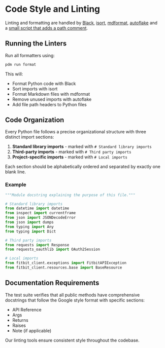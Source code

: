 # Code Style and Linting

Linting and formatting are handled by [Black](https://github.com/psf/black),
[isort](https://github.com/pycqa/isort/),
[mdformat](https://github.com/executablebooks/mdformat),
[autoflake](https://github.com/PyCQA/autoflake) and a
[small script that adds a path comment](../lint/add_file_headers.py).

## Running the Linters

Run all formatters using:

```bash
pdm run format
```

This will:

- Format Python code with Black
- Sort imports with isort
- Format Markdown files with mdformat
- Remove unused imports with autoflake
- Add file path headers to Python files

## Code Organization

Every Python file follows a precise organizational structure with three distinct
import sections:

1. **Standard library imports** - marked with `# Standard library imports`
2. **Third-party imports** - marked with `# Third party imports`
3. **Project-specific imports** - marked with `# Local imports`

Each section should be alphabetically ordered and separated by exactly one blank
line.

### Example

```python
"""Module docstring explaining the purpose of this file."""

# Standard library imports
from datetime import datetime
from inspect import currentframe
from json import JSONDecodeError
from json import dumps
from typing import Any
from typing import Dict

# Third party imports
from requests import Response
from requests_oauthlib import OAuth2Session

# Local imports
from fitbit_client.exceptions import FitbitAPIException
from fitbit_client.resources.base import BaseResource
```

## Documentation Requirements

The test suite verifies that all public methods have comprehensive docstrings
that follow the Google style format with specific sections:

- API Reference
- Args
- Returns
- Raises
- Note (if applicable)

Our linting tools ensure consistent style throughout the codebase.
